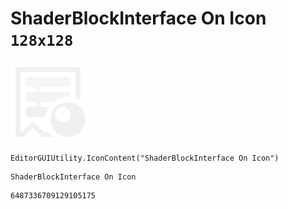 # ShaderBlockInterface On Icon `128x128`
<img src="/img/ShaderBlockInterface%20On%20Icon.png" width=128 height=128>

``` CSharp
EditorGUIUtility.IconContent("ShaderBlockInterface On Icon")
```
```
ShaderBlockInterface On Icon
```
```
6487336709129105175
```
